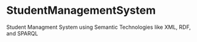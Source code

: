 # StudentManagementSystem
Student Managment System using Semantic Technologies like XML, RDF, and SPARQL
